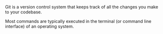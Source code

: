Git is a version control system that keeps track of all the changes you make to your codebase.

Most commands are typically executed in the terminal (or command line interface) of an operating system.

